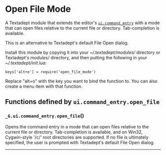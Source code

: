 # Open File Mode

A Textadept module that extends the editor's [`ui.command_entry`](#ui.command_entry) with a mode that can
open files relative to the current file or directory.
Tab-completion is available.

This is an alternative to Textadept's default File Open dialog.

Install this module by copying it into your *~/.textadept/modules/* directory or Textadept's
*modules/* directory, and then putting the following in your *~/.textadept/init.lua*:

    keys['alt+o'] = require('open_file_mode')

Replace "alt+o" with the key you want to bind the function to. You can also create a menu
item with that function.

## Functions defined by `ui.command_entry.open_file`

<a id="_G.ui.command_entry.open_file"></a>
### `_G.ui.command_entry.open_file`()

Opens the command entry in a mode that can open files relative to the current file or directory.
Tab-completion is available, and on Win32, Cygwin-style '/c/' root directories are supported.
If no file is ultimately specified, the user is prompted with Textadept's default File
Open dialog.


---
